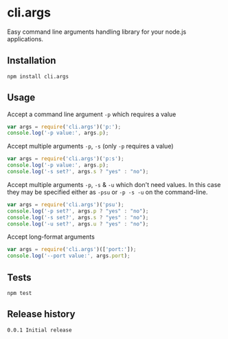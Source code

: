 cli.args
========

Easy command line arguments handling library for your node.js applications.

## Installation

    npm install cli.args

## Usage

Accept a command line argument ```-p``` which requires a value
```js
var args = require('cli.args')('p:');
console.log('-p value:', args.p);
```
Accept multiple arguments ```-p```, ```-s``` (only ```-p``` requires a value)
```js
var args = require('cli.args')('p:s');
console.log('-p value:', args.p);
console.log('-s set?', args.s ? "yes" : "no");
```
Accept multiple arguments ```-p```, ```-s``` & ```-u``` which don't need values. In this case they may be specified either as ```-psu``` or ```-p -s -u``` on the command-line.
```js
var args = require('cli.args')('psu');
console.log('-p set?', args.p ? "yes" : "no");
console.log('-s set?', args.s ? "yes" : "no");
console.log('-u set?', args.u ? "yes" : "no");
```

Accept long-format arguments
```js
var args = require('cli.args')(['port:']);
console.log('--port value:', args.port);
```

## Tests

    npm test
    
## Release history

    0.0.1 Initial release
